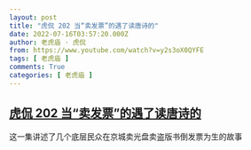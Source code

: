 ```yaml
---
layout: post
title: "虎侃 202 当“卖发票”的遇了读唐诗的"
date: 2022-07-16T03:57:20.000Z
author: 老虎庙 · 虎侃
from: https://www.youtube.com/watch?v=y2s3oX0QYFE
tags: [ 老虎庙 ]
comments: True
categories: [ 老虎庙 ]
---
```

<!--1657943840000-->
[虎侃 202 当“卖发票”的遇了读唐诗的](https://www.youtube.com/watch?v=y2s3oX0QYFE)
------

<div>
这一集讲述了几个底层民众在京城卖光盘卖盗版书倒发票为生的故事
</div>
